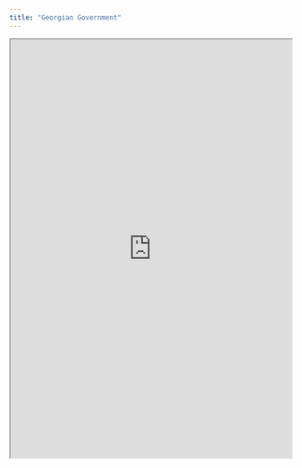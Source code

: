 ```yaml
---
title: "Georgian Government"
---
```



<iframe height="750" width="100%" src="https://ewelton.github.io/ktest/wiki.html#Georgian%20Government"></iframe>
